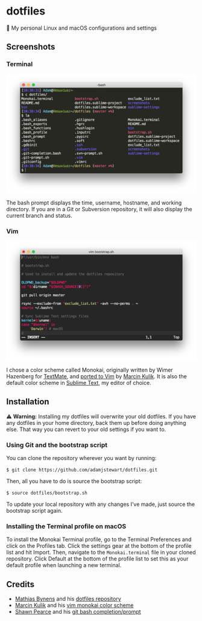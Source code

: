 # dotfiles

:wrench: My personal Linux and macOS configurations and settings

## Screenshots

### Terminal

![Terminal Screenshot](screenshots/terminal.png)

The bash prompt displays the time, username, hostname, and working directory. If you are in a Git or Subversion repository, it will also display the current branch and status.

### Vim

![Vim Screenshot](screenshots/vim.png)

I chose a color scheme called Monokai, originally written by Wimer Hazenberg for [TextMate](https://macromates.com/), and [ported to Vim](https://github.com/sickill/vim-monokai) by [Marcin Kulik](http://ku1ik.com/). It is also the default color scheme in [Sublime Text](https://www.sublimetext.com/), my editor of choice.

## Installation

:warning: **Warning:** Installing my dotfiles will overwrite your old dotfiles. If you have any dotfiles in your home directory, back them up before doing anything else. That way you can revert to your old settings if you want to.

### Using Git and the bootstrap script

You can clone the repository wherever you want by running:

```console
$ git clone https://github.com/adamjstewart/dotfiles.git
```

Then, all you have to do is source the bootstrap script:

```console
$ source dotfiles/bootstrap.sh
```

To update your local repository with any changes I've made, just source the bootstrap script again.

### Installing the Terminal profile on macOS

To install the Monokai Terminal profile, go to the Terminal Preferences and click on the Profiles tab. Click the settings gear at the bottom of the profile list and hit Import. Then, navigate to the `Monokai.terminal` file in your cloned repository. Click Default at the bottom of the profile list to set this as your default profile when launching a new terminal.

## Credits

* [Mathias Bynens](https://mathiasbynens.be) and his [dotfiles repository](https://github.com/mathiasbynens/dotfiles)
* [Marcin Kulik](http://ku1ik.com/) and his [vim monokai color scheme](https://github.com/sickill/vim-monokai)
* [Shawn Pearce](https://github.com/spearce) and his [git bash completion/prompt](https://github.com/git/git/tree/master/contrib/completion)

